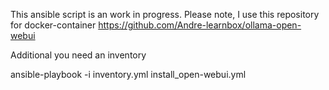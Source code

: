 This ansible script is an work in progress.
Please note, I use this repository for docker-container https://github.com/Andre-learnbox/ollama-open-webui

Additional you need an inventory 

ansible-playbook -i inventory.yml install_open-webui.yml
